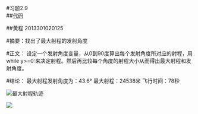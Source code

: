#习题2.9  
##[代码](https://github.com/chenghuang2016/computationalphysics_N2013301020125/blob/master/%E7%AC%AC%E5%85%AD%E6%AC%A1%E4%BD%9C%E4%B8%9A/trajectory.py)

##黄程 2013301020125

#摘要：找出了最大射程的发射角度

#正文：
设定一个发射角度变量，从0到90度算出每个发射角度所对应的射程，用while y>=0:来决定射程。然后再比较每个角度的射程大小从而得出最大射程和发射角度。

#结论：
最大射程发射角度为：43.6°
最大射程：24538米
飞行时间：78秒

![最大射程轨迹](https://raw.githubusercontent.com/chenghuang2016/computationalphysics_N2013301020125/master/%E7%AC%AC%E5%85%AD%E6%AC%A1%E4%BD%9C%E4%B8%9A/Cannon.png)

![](https://raw.githubusercontent.com/chenghuang2016/computationalphysics_N2013301020125/master/%E7%AC%AC%E5%85%AD%E6%AC%A1%E4%BD%9C%E4%B8%9A/trajectory.png)

